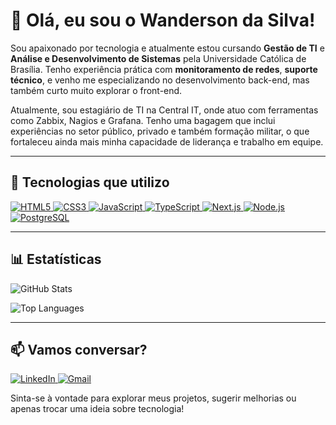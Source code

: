 # 👋 Olá, eu sou o Wanderson da Silva!

Sou apaixonado por tecnologia e atualmente estou cursando **Gestão de TI** e **Análise e Desenvolvimento de Sistemas** pela Universidade Católica de Brasília. Tenho experiência prática com **monitoramento de redes**, **suporte técnico**, e venho me especializando no desenvolvimento back-end, mas também curto muito explorar o front-end.

Atualmente, sou estagiário de TI na Central IT, onde atuo com ferramentas como Zabbix, Nagios e Grafana. Tenho uma bagagem que inclui experiências no setor público, privado e também formação militar, o que fortaleceu ainda mais minha capacidade de liderança e trabalho em equipe.

---

## 🚀 Tecnologias que utilizo

<p align="left">
  <a href="https://developer.mozilla.org/pt-BR/docs/Web/HTML" target="_blank">
    <img src="https://img.shields.io/badge/HTML5-E34F26?style=for-the-badge&logo=html5&logoColor=white" alt="HTML5" />
  </a>
  <a href="https://developer.mozilla.org/pt-BR/docs/Web/CSS" target="_blank">
    <img src="https://img.shields.io/badge/CSS3-1572B6?style=for-the-badge&logo=css3&logoColor=white" alt="CSS3" />
  </a>
  <a href="https://developer.mozilla.org/pt-BR/docs/Web/JavaScript" target="_blank">
    <img src="https://img.shields.io/badge/JavaScript-F7DF1E?style=for-the-badge&logo=javascript&logoColor=black" alt="JavaScript" />
  </a>
  <a href="https://www.typescriptlang.org/" target="_blank">
    <img src="https://img.shields.io/badge/TypeScript-3178C6?style=for-the-badge&logo=typescript&logoColor=white" alt="TypeScript" />
  </a>
  <a href="https://nextjs.org/" target="_blank">
    <img src="https://img.shields.io/badge/Next.js-000000?style=for-the-badge&logo=next.js&logoColor=white" alt="Next.js" />
  </a>
  <a href="https://nodejs.org/" target="_blank">
    <img src="https://img.shields.io/badge/Node.js-339933?style=for-the-badge&logo=node.js&logoColor=white" alt="Node.js" />
  </a>
  <a href="https://www.postgresql.org/" target="_blank">
    <img src="https://img.shields.io/badge/PostgreSQL-4169E1?style=for-the-badge&logo=postgresql&logoColor=white" alt="PostgreSQL" />
  </a>
</p>

---
## 📊 Estatísticas

![GitHub Stats](https://github-readme-stats.vercel.app/api?username=wandersondasilvaa&show_icons=true&theme=dark)          

![Top Languages](https://github-readme-stats.vercel.app/api/top-langs/?username=wandersondasilvaa&theme=dark&layout=compact) 

---

## 📫 Vamos conversar?

<p align="left">
  <a href="https://www.linkedin.com/in/wanderson-da-silva-sousa/" target="_blank">
    <img src="https://img.shields.io/badge/LinkedIn-0A66C2?style=for-the-badge&logo=linkedin&logoColor=white" alt="LinkedIn" />
  </a>
  <a href="mailto:w.dasilvaa08@gmail.com" target="_blank">
    <img src="https://img.shields.io/badge/Gmail-D14836?style=for-the-badge&logo=gmail&logoColor=white" alt="Gmail" />
  </a>
</p>
Sinta-se à vontade para explorar meus projetos, sugerir melhorias ou apenas trocar uma ideia sobre tecnologia!
